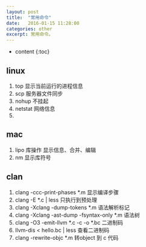 ```yaml
---
layout: post
title:  "常用命令"
date:   2016-01-15 11:28:00
categories: other
excerpt: 常用命令。
---
```


* content
{:toc}

## linux
01. top 显示当前运行的进程信息
02. scp 服务器文件同步
03. nohup 不挂起
04. netstat 网络信息
05.    

## mac
01. lipo 库操作 显示信息、合并、编辑
02. nm 显示库符号 

## clan
01. clang -ccc-print-phases *.m 显示编译步骤
02. clang -E *.c | less 只执行到预处理
03. clang -Xclang -dump-tokens *.m 语法解析标记
04. clang -Xclang -ast-dump -fsyntax-only *.m 语法树 
05. clang -O3 -emit-llvm *.c -c -o *.bc 二进制码 
06. llvm-dis < hello.bc | less 查看二进制码
07. clang -rewrite-objc *.m 转object 到 c 代码 
